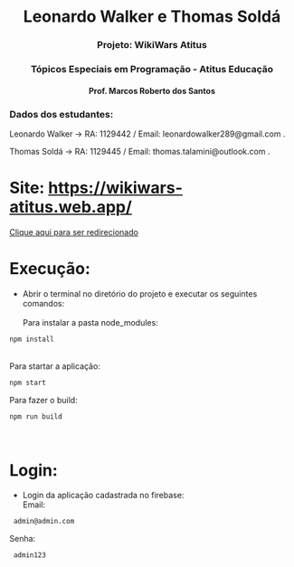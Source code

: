
<h1 align="center">Leonardo Walker e Thomas Soldá</h1>
<h3 align="center"> Projeto: WikiWars Atitus</h3>
<h3 align="center"> Tópicos Especiais em Programação - Atitus Educação </h3>
<h4 align="center"> Prof. Marcos Roberto dos Santos </h4>

<h3 align="left">Dados dos estudantes: </h3>
<p align="left">
Leonardo Walker -> RA: 1129442 / Email: leonardowalker289@gmail.com .
</p>
<p align="left">
Thomas Soldá -> RA: 1129445 / Email: thomas.talamini@outlook.com .
                
</p>

# Site: https://wikiwars-atitus.web.app/
[Clique aqui para ser redirecionado](https://wikiwars-atitus.web.app/)
 
  
# Execução:
- Abrir o terminal no diretório do projeto e executar os seguintes comandos:<br/><br/>
  Para instalar a pasta node_modules:

 ```sh
 npm install
 ```
 <br/>
 Para startar a aplicação:

  ```sh
 npm start 
 ```
 Para fazer o build:

 ```sh
 npm run build
 ```
 <br/>
 
# Login:
- Login da aplicação cadastrada no firebase:<br/>
Email:  
```sh
 admin@admin.com
 ```
Senha:  
```sh
 admin123
 ```
